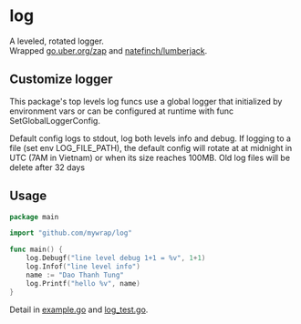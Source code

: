 # log

A leveled, rotated logger.  
Wrapped [go.uber.org/zap](https://github.com/uber-go/zap)
and [natefinch/lumberjack](https://github.com/natefinch/lumberjack).

## Customize logger

This package's top levels log funcs use a global logger that initialized
by environment vars or can be configured at runtime with func
SetGlobalLoggerConfig.

Default config logs to stdout, log both levels info and debug. 
If logging to a file (set env LOG_FILE_PATH), the default config will rotate at
at midnight in UTC (7AM in Vietnam) or when its size reaches 100MB. Old log
files will be delete after 32 days 

## Usage

````go
package main

import "github.com/mywrap/log"

func main() {
	log.Debugf("line level debug 1+1 = %v", 1+1)
	log.Infof("line level info")
	name := "Dao Thanh Tung"
	log.Printf("hello %v", name)
}
````
Detail in [example.go](./example/example.go) and [log_test.go](./log_test.go).